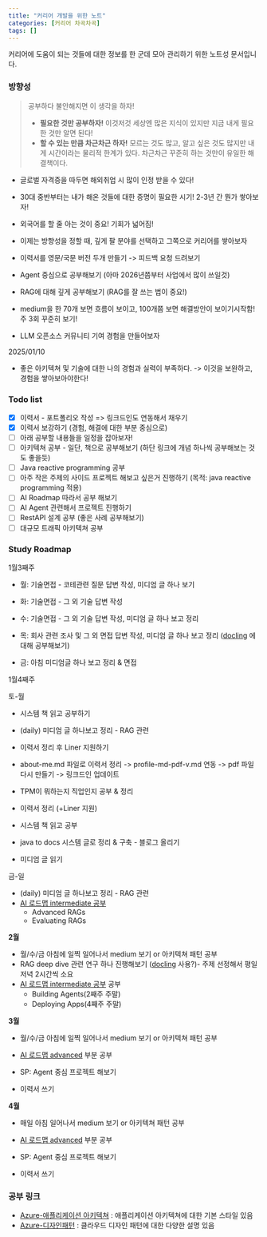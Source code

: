 ```yaml
---
title: "커리어 개발을 위한 노트"
categories: [커리어 차곡차곡]
tags: []
---
```


커리어에 도움이 되는 것들에 대한 정보를 한 군데 모아 관리하기 위한 노트성 문서입니다.

### 방향성

> 공부하다 불안해지면 이 생각을 하자!
>
> - **필요한 것만 공부하자!** 이것저것 세상엔 많은 지식이 있지만 지금 내게 필요한 것만 알면 된다!
> - **할 수 있는 만큼 차근차근 하자!** 모르는 것도 많고, 알고 싶은 것도 많지만 내게 시간이라는 물리적 한계가 있다. 차근차근 꾸준히 하는 것만이 유일한 해결책이다.

- 글로벌 자격증을 따두면 해외취업 시 많이 인정 받을 수 있다!
- 30대 중반부터는 내가 해온 것들에 대한 증명이 필요한 시기! 2-3년 간 뭔가 쌓아보자!
- 외국어를 할 줄 아는 것이 중요! 기회가 넓어짐!
- 이제는 방향성을 정할 때, 깊게 팔 분야를 선택하고 그쪽으로 커리어를 쌓아보자
- 이력서를 영문/국문 버전 두개 만들기 -> 피드백 요청 드려보기

- Agent 중심으로 공부해보기 (아마 2026년쯤부터 사업에서 많이 쓰일것)
- RAG에 대해 깊게 공부해보기 (RAG를 잘 쓰는 법이 중요!)
- medium을 한 70개 보면 흐름이 보이고, 100개쯤 보면 해결방안이 보이기시작함! 주 3회 꾸준히 보기!

- LLM 오픈소스 커뮤니티 기여 경험을 만들어보자

2025/01/10

- 좋은 아키텍쳐 및 기술에 대한 나의 경험과 실력이 부족하다. -> 이것을 보완하고, 경험을 쌓아보아야한다!

### Todo list

- [x] 이력서 - 포트폴리오 작성 => 링크드인도 연동해서 채우기
- [x] 이력서 보강하기 (경험, 해결에 대한 부분 중심으로)
- [ ] 아래 공부할 내용들을 일정을 잡아보자!
- [ ] 아키텍쳐 공부 - 일단, 책으로 공부해보기 (하단 링크에 개념 하나씩 공부해보는 것도 좋을듯)
- [ ] Java reactive programming 공부
- [ ] 아주 작은 주제의 사이드 프로젝트 해보고 싶은거 진행하기 (목적: java reactive programming 적용)
- [ ] AI Roadmap 따라서 공부 해보기
- [ ] AI Agent 관련해서 프로젝트 진행하기
- [ ] RestAPI 설계 공부 (좋은 사례 공부해보기)
- [ ] 대규모 트래픽 아키텍쳐 공부

### Study Roadmap

1월3째주

- 월: 기술면접 - 코테관련 질문 답변 작성, 미디엄 글 하나 보기

- 화: 기술면접 - 그 외 기술 답변 작성

- 수: 기술면접 - 그 외 기술 답변 작성, 미디엄 글 하나 보고 정리

- 목: 회사 관련 조사 및 그 외 면접 답변 작성, 미디엄 글 하나 보고 정리 ([docling](https://github.com/DS4SD/docling?tab=readme-ov-file) 에 대해 공부해보기)

- 금: 아침 미디엄글 하나 보고 정리 & 면접

1월4째주

토-월

- 시스템 책 읽고 공부하기
- (daily) 미디엄 글 하나보고 정리 - RAG 관련
- 이력서 정리 후 Liner 지원하기
- about-me.md 파일로 이력서 정리 -> profile-md-pdf-v.md 연동 -> pdf 파일 다시 만들기 -> 링크드인 업데이트

- TPM이 뭐하는지 직업인지 공부 & 정리
- 이력서 정리 (+Liner 지원)
- 시스템 책 읽고 공부
- java to docs 시스템 글로 정리 & 구축 - 블로그 올리기
- 미디엄 글 읽기

금-일

- (daily) 미디엄 글 하나보고 정리 - RAG 관련
- [AI 로드맵 intermediate 공부](https://papooo-dev.github.io/posts/ai-engineer-roadmap/#intermediate)
  - Advanced RAGs
  - Evaluating RAGs

**2월**

- 월/수/금 아침에 일찍 일어나서 medium 보기 or 아키텍쳐 패턴 공부
- RAG deep dive 관련 연구 하나 진행해보기 ([docling](https://github.com/DS4SD/docling?tab=readme-ov-file) 사용?)- 주제 선정해서 평일저녁 2시간씩 소요
- [AI 로드맵 intermediate 공부](https://papooo-dev.github.io/posts/ai-engineer-roadmap/#intermediate) 공부
  - Building Agents(2째주 주말)
  - Deploying Apps(4째주 주말)

**3월**

- 월/수/금 아침에 일찍 일어나서 medium 보기 or 아키텍쳐 패턴 공부
- [AI 로드맵 advanced](https://papooo-dev.github.io/posts/ai-engineer-roadmap/#advanced) 부분 공부

- SP: Agent 중심 프로젝트 해보기
- 이력서 쓰기

**4월**

- 매일 아침 일어나서 medium 보기 or 아키텍쳐 패턴 공부
- [AI 로드맵 advanced](https://papooo-dev.github.io/posts/ai-engineer-roadmap/#advanced) 부분 공부

- SP: Agent 중심 프로젝트 해보기
- 이력서 쓰기

### 공부 링크

- [Azure-애플리케이션 아키텍쳐](https://learn.microsoft.com/ko-kr/azure/architecture/guide/) : 애플리케이션 아키텍쳐에 대한 기본 스타일 있음
- [Azure-디자인패턴](https://learn.microsoft.com/ko-kr/azure/architecture/patterns/) : 클라우드 디자인 패턴에 대한 다양한 설명 있음
